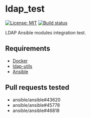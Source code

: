 # ldap_test

[![License: MIT](https://img.shields.io/badge/License-MIT-yellow.svg)](https://opensource.org/licenses/MIT) [![Build status](https://travis-ci.org/gustavomcarmo/ldap_test.svg?branch=master)](https://travis-ci.org/gustavomcarmo/ldap_test)

LDAP Ansible modules integration test.

## Requirements

- [Docker](https://www.docker.com)
- [ldap-utils](https://wiki.debian.org/LDAP/LDAPUtils)
- [Ansible](https://www.ansible.com)

## Pull requests tested

- ansible/ansible#43620
- ansible/ansible#45778
- ansible/ansible#46818
